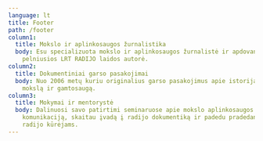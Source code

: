 ```yaml
---
language: lt
title: Footer
path: /footer
column1:
  title: Mokslo ir aplinkosaugos žurnalistika
  body: Esu specializuota mokslo ir aplinkosaugos žurnalistė ir apdovanojimų
    pelniusios LRT RADIJO laidos autorė.
column2:
  title: Dokumentiniai garso pasakojimai
  body: Nuo 2006 metų kuriu originalius garso pasakojimus apie istoriją, kultūrą,
    mokslą ir gamtosaugą.
column3:
  title: Mokymai ir mentorystė
  body: Dalinuosi savo patirtimi seminaruose apie mokslo aplinkosaugos
    komunikaciją, skaitau įvadą į radijo dokumentiką ir padedu pradedantiesiems
    radijo kūrėjams.
---
```

